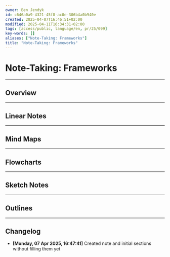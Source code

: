```yaml
---
owner: Ben Jendyk
id: c646a0a9-4321-45f8-ac0e-306b4a0b940e
created: 2025-04-07T16:46:51+02:00
modified: 2025-04-11T16:34:31+02:00
tags: [access/public, language/en, pr/25/099]
key-words: []
aliases: ["Note-Taking: Frameworks"]
title: "Note-Taking: Frameworks"
---
```


# Note-Taking: Frameworks

---

## Overview

---

## Linear Notes

---

## Mind Maps

---

## Flowcharts

---

## Sketch Notes

---

## Outlines

---

## Changelog

- **[Monday, 07 Apr 2025, 16:47:41]** Created note and initial sections without filling them yet
